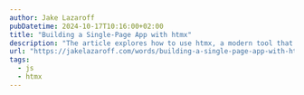 ```yaml
---
author: Jake Lazaroff
pubDatetime: 2024-10-17T10:16:00+02:00
title: "Building a Single-Page App with htmx"
description: "The article explores how to use htmx, a modern tool that extends HTML with AJAX-like functionality, to create a single-page application (SPA) without heavy JavaScript frameworks. It demonstrates building an interactive app by sending asynchronous requests and updating page content dynamically, all while maintaining a simple, server-driven approach. This method avoids the complexity of client-side frameworks like React or Vue, making it an appealing choice for lightweight applications."
url: "https://jakelazaroff.com/words/building-a-single-page-app-with-htmx/"
tags:
  - js
  - htmx
---
```

